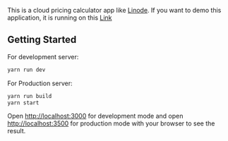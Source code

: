 This is a cloud pricing calculator app like [Linode](https://cloud-estimator.linode.com/s/). If you want to demo this application, it is running on this [Link](https://calculator.qcloud.pk/)

## Getting Started

For development server:

```bash
yarn run dev
```
For Production server:

```bash
yarn run build
yarn start
```

Open [http://localhost:3000](http://localhost:3000) for development mode and open [http://localhost:3500](http://localhost:3600) for production mode with your browser to see the result.
